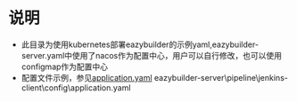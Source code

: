 # 说明

- 此目录为使用kubernetes部署eazybuilder的示例yaml,eazybuilder-server.yaml中使用了nacos作为配置中心，用户可以自行修改，也可以使用configmap作为配置中心
- 配置文件示例，参见[application.yaml](../eazybuilder-server/pipeline/jenkins-client/config/application.yaml) eazybuilder-server\pipeline\jenkins-client\config\application.yaml



